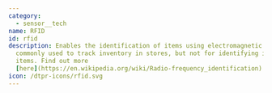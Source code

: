 ```yaml
---
category: 
  - sensor__tech
name: RFID
id: rfid
description: Enables the identification of items using electromagnetic fields,
  commonly used to track inventory in stores, but not for identifying individual
  items. Find out more
  [here](https://en.wikipedia.org/wiki/Radio-frequency_identification)
icon: /dtpr-icons/rfid.svg
---
```

